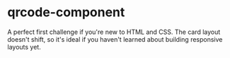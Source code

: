 # qrcode-component
 A perfect first challenge if you're new to HTML and CSS. The card layout doesn't shift, so it's ideal if you haven't learned about building responsive layouts yet.
